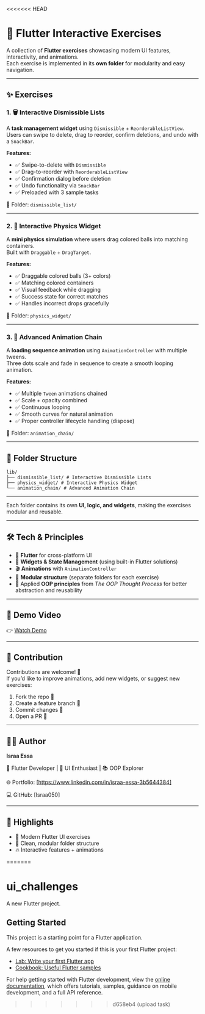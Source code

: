 <<<<<<< HEAD
# 🎯 Flutter Interactive Exercises  

A collection of **Flutter exercises** showcasing modern UI features, interactivity, and animations.  
Each exercise is implemented in its **own folder** for modularity and easy navigation.  

---

## ✨ Exercises  

### 1. 🗑️ Interactive Dismissible Lists  
A **task management widget** using `Dismissible` + `ReorderableListView`.  
Users can swipe to delete, drag to reorder, confirm deletions, and undo with a `SnackBar`.  

**Features:**  
- ✅ Swipe-to-delete with `Dismissible`  
- ✅ Drag-to-reorder with `ReorderableListView`  
- ✅ Confirmation dialog before deletion  
- ✅ Undo functionality via `SnackBar`  
- ✅ Preloaded with 3 sample tasks  

📂 Folder: `dismissible_list/`  

---

### 2. 🎨 Interactive Physics Widget  
A **mini physics simulation** where users drag colored balls into matching containers.  
Built with `Draggable` + `DragTarget`.  

**Features:**  
- ✅ Draggable colored balls (3+ colors)  
- ✅ Matching colored containers  
- ✅ Visual feedback while dragging  
- ✅ Success state for correct matches  
- ✅ Handles incorrect drops gracefully  

📂 Folder: `physics_widget/`  

---

### 3. 🔄 Advanced Animation Chain  
A **loading sequence animation** using `AnimationController` with multiple tweens.  
Three dots scale and fade in sequence to create a smooth looping animation.  

**Features:**  
- ✅ Multiple `Tween` animations chained  
- ✅ Scale + opacity combined  
- ✅ Continuous looping  
- ✅ Smooth curves for natural animation  
- ✅ Proper controller lifecycle handling (dispose)  

📂 Folder: `animation_chain/`  

---

## 📂 Folder Structure  

```
lib/
├── dismissible_list/ # Interactive Dismissible Lists
├── physics_widget/ # Interactive Physics Widget
└── animation_chain/ # Advanced Animation Chain
```
---

Each folder contains its own **UI, logic, and widgets**, making the exercises modular and reusable.  

---

## 🛠️ Tech & Principles  

- 📱 **Flutter** for cross-platform UI  
- 🎯 **Widgets & State Management** (using built-in Flutter solutions)  
- 🎬 **Animations** with `AnimationController`  
- 🧩 **Modular structure** (separate folders for each exercise)  
- 📘 Applied **OOP principles** from *The OOP Thought Process* for better abstraction and reusability  

---

## 🎥 Demo Video  

👉 [Watch Demo](https://drive.google.com/file/d/1mP5x8SD4Ufg3mDFryxErHhN2_DP7ln5X/view?usp=sharing)  

---

## 🤝 Contribution  

Contributions are welcome! 🙌  
If you’d like to improve animations, add new widgets, or suggest new exercises:  

1. Fork the repo 🍴  
2. Create a feature branch 🌱  
3. Commit changes 💬  
4. Open a PR 🚀  

---

## 👨‍💻 Author  

**Israa Essa**

💼 Flutter Developer | 🎨 UI Enthusiast | 📚 OOP Explorer  

🌐 Portfolio: [https://www.linkedin.com/in/israa-essa-3b5644384]

💻 GitHub: [Israa050]

---

## 🌟 Highlights  

- 🚀 Modern Flutter UI exercises  
- 🧩 Clean, modular folder structure  
- 🔥 Interactive features + animations  

=======
# ui_challenges

A new Flutter project.

## Getting Started

This project is a starting point for a Flutter application.

A few resources to get you started if this is your first Flutter project:

- [Lab: Write your first Flutter app](https://docs.flutter.dev/get-started/codelab)
- [Cookbook: Useful Flutter samples](https://docs.flutter.dev/cookbook)

For help getting started with Flutter development, view the
[online documentation](https://docs.flutter.dev/), which offers tutorials,
samples, guidance on mobile development, and a full API reference.
>>>>>>> d658eb4 (upload task)
